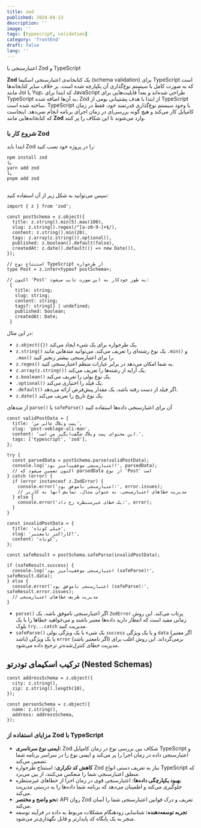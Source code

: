 ```yaml
---
title: zod
published: 2024-04-13
description: ''
image: ''
tags: [typescript, validation]
category: 'frontEnd'
draft: false
lang: ''
---
```


اعتبارسنجی با Zod و TypeScript

**Zod** یک کتابخانه‌ی اعتبارسنجی اسکیما (schema validation) برای TypeScript است که به صورت کامل با سیستم نوع‌گذاری آن یکپارچه شده است. بر خلاف سایر کتابخانه‌ها مانند Joi یا Yup، که ابتدا برای JavaScript طراحی شده‌اند و بعداً قابلیت‌هایی برای TypeScript به آن‌ها اضافه شده، Zod از ابتدا با هدف پشتیبانی بومی از TypeScript ساخته شده است.
TypeScript با وجود سیستم نوع‌گذاری قدرتمند خود، فقط در زمان کامپایل کار می‌کند و هیچ گونه بررسی‌ای در زمان اجرای برنامه انجام نمی‌دهد. اینجاست که کتابخانه‌هایی مانند **Zod** وارد می‌شوند تا این شکاف را پر کنند.

### شروع کار با Zod

ابتدا باید Zod را در پروژه خود نصب کنید:

    npm install zod
    یا
    yarn add zod
    یا
    pnpm add zod

##

سپس می‌توانید به شکل زیر از آن استفاده کنید:

    import { z } from 'zod';

    const postSchema = z.object({
      title: z.string().min(5).max(100),
      slug: z.string().regex(/^[a-z0-9-]+$/),
      content: z.string().min(20),
      tags: z.array(z.string()).optional(),
      published: z.boolean().default(false),
      createdAt: z.date().default(() => new Date()),
    });

    // استنتاج نوع TypeScript از طرحواره
    type Post = z.infer<typeof postSchema>;

    // اکنون 'Post' به طور خودکار به این صورت تایپ می‌شود:
     {
       title: string;
       slug: string;
       content: string;
       tags?: string[] | undefined;
       published: boolean;
       createdAt: Date;
     }

در این مثال:

- `z.object({})` یک طرحواره برای یک شیء ایجاد می‌کند.
- `z.string()` یک نوع رشته‌ای را تعریف می‌کند. می‌توانید متدهایی مانند `.min()` و `.max()` را برای اعتبارسنجی بیشتر زنجیر کنید.
- `z.regex()` به شما امکان می‌دهد در برابر عبارات منظم اعتبارسنجی کنید.
- `z.array(z.string())` یک آرایه از رشته‌ها را تعریف می‌کند.
- `z.boolean()` یک نوع بولی را تعریف می‌کند.
- `.optional()` یک فیلد را اختیاری می‌کند.
- `.default()` اگر فیلد از دست رفته باشد، یک مقدار پیش‌فرض ارائه می‌دهد.
- `z.date()` یک نوع تاریخ را تعریف می‌کند.

از متدهای `parse()` یا `safeParse()` آن برای اعتبارسنجی داده‌ها استفاده کنید

    const validPostData = {
      title: 'پست وبلاگ عالی من',
      slug: 'post-veblage-ali-man',
      content: 'این محتوای پست وبلاگ شگفت‌انگیز من است.',
      tags: ['typescript', 'zod'],
    };

    try {
      const parsedData = postSchema.parse(validPostData);
      console.log('اعتبارسنجی موفقیت‌آمیز بود!', parsedData);
      // اکنون تضمین می‌شود که parsedData از نوع 'Post' است
    } catch (error) {
      if (error instanceof z.ZodError) {
        console.error('اعتبارسنجی ناموفق بود:', error.issues);
        // مدیریت خطاهای اعتبارسنجی، به عنوان مثال، نمایش آنها به کاربر
      } else {
        console.error('یک خطای غیرمنتظره رخ داد:', error);
      }
    }

    const invalidPostData = {
      title: 'خیلی کوتاه',
      slug: 'کاراکتر نامعتبر!',
      content: 'کوتاه',
    };

    const safeResult = postSchema.safeParse(invalidPostData);

    if (safeResult.success) {
      console.log('اعتبارسنجی موفقیت‌آمیز بود (safeParse)!', safeResult.data);
    } else {
      console.error('اعتبارسنجی ناموفق بود (safeParse):', safeResult.error.issues);
      // مدیریت ظریف خطاهای اعتبارسنجی
    }

- `parse()` اگر اعتبارسنجی ناموفق باشد، یک `ZodError` پرتاب می‌کند. این روش زمانی مفید است که انتظار دارید داده‌ها معتبر باشند و می‌خواهید خطاها را با یک بلوک `try...catch` مدیریت کنید.
- `safeParse()` یک شیء با یک ویژگی بولی `success` و یا یک ویژگی `data` (اگر معتبر باشد) یا یک ویژگی `error` (اگر نامعتبر باشد) برمی‌گرداند. این روش اغلب برای مدیریت خطای کنترل‌شده‌تر ترجیح داده می‌شود.

## ترکیب اسکیمای تودرتو (Nested Schemas)

    const addressSchema = z.object({
      city: z.string(),
      zip: z.string().length(10),
    });

    const personSchema = z.object({
      name: z.string(),
      address: addressSchema,
    });

### مزایای استفاده از Zod با TypeScript

- **ایمنی نوع سرتاسری:** Zod شکاف بین بررسی نوع در زمان کامپایل TypeScript و اعتبارسنجی داده در زمان اجرا را پر می‌کند و ایمنی نوع را در سراسر برنامه شما تضمین می‌کند.
- **کاهش کد تکراری:** استنتاج طرحواره Zod نیاز به تعریف دستی انواع TypeScript که منطق اعتبارسنجی شما را منعکس می‌کنند، از بین می‌برد.
- **بهبود یکپارچگی داده‌ها:** اعتبارسنجی قوی در زمان اجرا از خطاهای غیرمنتظره جلوگیری می‌کند و اطمینان می‌دهد که برنامه شما داده‌ها را به درستی مدیریت می‌کند.
- **نحو واضح و مختصر:** API روان Zod تعریف و درک قوانین اعتبارسنجی شما را آسان می‌کند.
- **تجربه توسعه‌دهنده:** شناسایی زودهنگام مشکلات مربوط به داده در فرآیند توسعه منجر به یک پایگاه کد پایدارتر و قابل نگهداری‌تر می‌شود.
